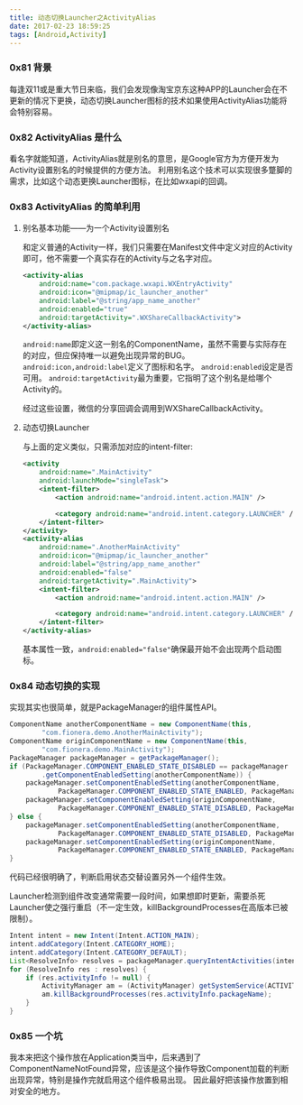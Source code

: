 ```yaml
---
title: 动态切换Launcher之ActivityAlias
date: 2017-02-23 18:59:25
tags: [Android,Activity]
---
```


### 0x81 背景

每逢双11或是重大节日来临，我们会发现像淘宝京东这种APP的Launcher会在不更新的情况下更换，动态切换Launcher图标的技术如果使用ActivityAlias功能将会特别容易。

### 0x82 ActivityAlias 是什么

看名字就能知道，ActivityAlias就是别名的意思，是Google官方为方便开发为Activity设置别名的时候提供的方便方法。
利用别名这个技术可以实现很多蹩脚的需求，比如这个动态更换Launcher图标，在比如wxapi的回调。

### 0x83 ActivityAlias 的简单利用

1. 别名基本功能——为一个Activity设置别名

    和定义普通的Activity一样，我们只需要在Manifest文件中定义对应的Activity即可，他不需要一个真实存在的Activity与之名字对应。
    ```XML
    <activity-alias
        android:name="com.package.wxapi.WXEntryActivity"
        android:icon="@mipmap/ic_launcher_another"
        android:label="@string/app_name_another"
        android:enabled="true"
        android:targetActivity=".WXShareCallbackActivity">
    </activity-alias>
    ```
    `android:name`即定义这一别名的ComponentName，虽然不需要与实际存在的对应，但应保持唯一以避免出现异常的BUG。
    `android:icon,android:label`定义了图标和名字。
    `android:enabled`设定是否可用。
    `android:targetActivity`最为重要，它指明了这个别名是给哪个Activity的。

    经过这些设置，微信的分享回调会调用到WXShareCallbackActivity。

1. 动态切换Launcher

    与上面的定义类似，只需添加对应的intent-filter:
    ```XML
    <activity
        android:name=".MainActivity"
        android:launchMode="singleTask">
        <intent-filter>
            <action android:name="android.intent.action.MAIN" />

            <category android:name="android.intent.category.LAUNCHER" />
        </intent-filter>
    </activity>
    <activity-alias
        android:name=".AnotherMainActivity"
        android:icon="@mipmap/ic_launcher_another"
        android:label="@string/app_name_another"
        android:enabled="false"
        android:targetActivity=".MainActivity">
        <intent-filter>
            <action android:name="android.intent.action.MAIN" />

            <category android:name="android.intent.category.LAUNCHER" />
        </intent-filter>
    </activity-alias>
    ```
    基本属性一致，`android:enabled="false"`确保最开始不会出现两个启动图标。

### 0x84 动态切换的实现

实现其实也很简单，就是PackageManager的组件属性API。

```Java
ComponentName anotherComponentName = new ComponentName(this,
        "com.fionera.demo.AnotherMainActivity");
ComponentName originComponentName = new ComponentName(this,
        "com.fionera.demo.MainActivity");
PackageManager packageManager = getPackageManager();
if (PackageManager.COMPONENT_ENABLED_STATE_DISABLED == packageManager
        .getComponentEnabledSetting(anotherComponentName)) {
    packageManager.setComponentEnabledSetting(anotherComponentName,
            PackageManager.COMPONENT_ENABLED_STATE_ENABLED, PackageManager.DONT_KILL_APP);
    packageManager.setComponentEnabledSetting(originComponentName,
            PackageManager.COMPONENT_ENABLED_STATE_DISABLED, PackageManager.DONT_KILL_APP);
} else {
    packageManager.setComponentEnabledSetting(anotherComponentName,
            PackageManager.COMPONENT_ENABLED_STATE_DISABLED, PackageManager.DONT_KILL_APP);
    packageManager.setComponentEnabledSetting(originComponentName,
            PackageManager.COMPONENT_ENABLED_STATE_ENABLED, PackageManager.DONT_KILL_APP);
}
```

代码已经很明确了，判断启用状态交替设置另外一个组件生效。

Launcher检测到组件改变通常需要一段时间，如果想即时更新，需要杀死Launcher使之强行重启（不一定生效，killBackgroundProcesses在高版本已被限制）。

```Java
Intent intent = new Intent(Intent.ACTION_MAIN);
intent.addCategory(Intent.CATEGORY_HOME);
intent.addCategory(Intent.CATEGORY_DEFAULT);
List<ResolveInfo> resolves = packageManager.queryIntentActivities(intent, 0);
for (ResolveInfo res : resolves) {
    if (res.activityInfo != null) {
        ActivityManager am = (ActivityManager) getSystemService(ACTIVITY_SERVICE);
        am.killBackgroundProcesses(res.activityInfo.packageName);
    }
}
```

### 0x85 一个坑

我本来把这个操作放在Application类当中，后来遇到了ComponentNameNotFound异常，应该是这个操作导致Component加载的判断出现异常，特别是操作完就启用这个组件极易出现。
因此最好把该操作放置到相对安全的地方。
